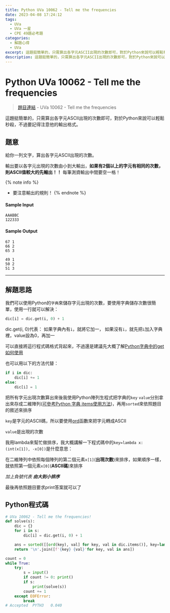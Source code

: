 ```yaml
---
title: Python UVa 10062 - Tell me the frequencies
date: 2023-04-08 17:24:12
tags:
  - UVa
  - UVa 一星
  - CPE 49題必考題
categories:
  - 解題心得
  - UVa
excerpt: 這題挺簡單的，只需算出各字元ASCII出現的次數即可，對於Python來說可以輕鬆秒殺，不過要記得注意他的輸出格式。 - Python UVa 10062 - Tell me the frequencies. 解題心得
description: 這題挺簡單的，只需算出各字元ASCII出現的次數即可，對於Python來說可以輕鬆秒殺，不過要記得注意他的輸出格式。 - Python UVa 10062 - Tell me the frequencies. 解題心得
---
```

# Python UVa 10062 - Tell me the frequencies

>[題目連結](https://onlinejudge.org/index.php?option=com_onlinejudge&Itemid=8&category=24&page=show_problem&problem=1003) - UVa 10062 - Tell me the frequencies

這題挺簡單的，只需算出各字元ASCII出現的次數即可，對於Python來說可以輕鬆秒殺，不過要記得注意他的輸出格式。

## 題意
給你一列文字，算出各字元ASCII出現的次數。

輸出要以各字元出現的次數由小到大輸出，**如果有2個以上的字元有相同的次數，則ASCII值較大的先輸出！！**
每筆測資輸出中間要空一格！

{% note info %}
 - 要注意輸出的規則！
{% endnote %}


#### Sample Input 
```text
AAABBC
122333
```

#### Sample Output 
```text
67 1
66 2
65 3

49 1
50 2
51 3
```

---

## 解題思路
我們可以使用Python的`字典`來儲存字元出現的次數，要使用字典儲存次數很簡單，使用一行就可以解決：

```python
dic[i] = dic.get(i, 0) + 1
```
dic.get(i, 0)代表：
如果字典內有`i`，就將它加一，
如果沒有`i`，就先把`i`加入字典裡，value設為0，再加一

可以直接將這行程式碼格式背起來，不過還是建議先大概了解[Python字典中的get如何使用](https://www.w3schools.com/python/ref_dictionary_get.asp)

也可以用以下的方法代替：
```python
if i in dic:
    dic[i] += 1
else:
    dic[i] = 1
```

把所有字元出現次數算出來後我使用Python陣列生程式把字典的`key` `value`分別拿出來存成二維陣列([可參考Python 字典 items使用方法](https://www.runoob.com/python/att-dictionary-items.html))，再用`sorted`來依照題目的敘述來排序

`key`是字元的ASCII碼，所以要使用[ord](https://www.runoob.com/python/python-func-ord.html)函數來把字元轉成ASCII

`value`是出現的次數

我用lambda來幫忙做排序，我大概講解一下程式碼中的`key=lambda x: (int(x[1]), -x[0])`是什麼意思：

在二維陣列中依照每個陣列的第二個元素`x[1]`(**出現次數**)來排序，如果順序一樣，就依照第一個元素`x[0]`(**ASCII碼**)來排序

*加上負號代表 **由大到小排序***

最後再依照題目要求print答案就可以了

## Python程式碼
```python
# UVa 10062 - Tell me the frequencies!
def solve(s):
    dic = {}
    for i in s:
        dic[i] = dic.get(i, 0) + 1

    ans = sorted([[ord(key), val] for key, val in dic.items()], key=lambda x: (int(x[1]), -x[0]))
    return '\n'.join([f'{key} {val}'for key, val in ans])

count = 0
while True:
    try:
        s = input()
        if count != 0: print()
        if s:
            print(solve(s))
        count += 1
    except EOFError:
        break
# Accepted	PYTH3	0.040
```